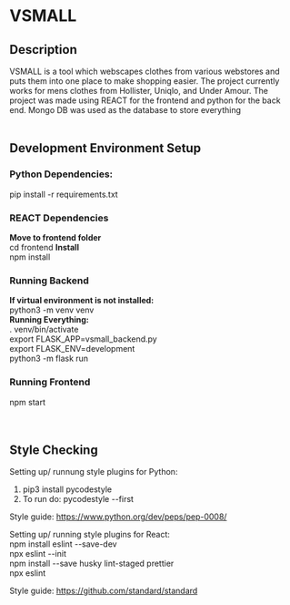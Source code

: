 # VSMALL


## Description<br>
VSMALL is a tool which webscapes clothes from various webstores and puts them into one place to make shopping easier.
The project currently works for mens clothes from Hollister, Uniqlo, and Under Amour.
The project was made using REACT for the frontend and python for the back end. Mongo DB was used as the database to store everything<br><br>

## Development Environment Setup <br>
### Python Dependencies: <br>
pip install -r requirements.txt <br>
### REACT Dependencies <br>
**Move to frontend folder**<br>
cd frontend
**Install** <Br>
npm install <br>
### Running Backend <br>
**If virtual environment is not installed:** <br>
python3 -m venv venv <br> 
**Running Everything:** <br>
. venv/bin/activate <br>
export FLASK_APP=vsmall_backend.py <br>
export FLASK_ENV=development<br>
python3 -m flask run <br>
### Running Frontend <br>
npm start <br> <br> <br>

## Style Checking <br>
Setting up/ runnung style plugins for Python:
1. pip3 install pycodestyle
2. To run do: pycodestyle --first <fileName> 

Style guide: https://www.python.org/dev/peps/pep-0008/ <br>

Setting up/ running style plugins for React:<br>
npm install eslint --save-dev <br>
npx eslint --init <br>
npm install --save husky lint-staged prettier <br>
npx eslint <your file> <br>

Style guide: https://github.com/standard/standard
